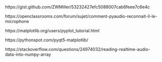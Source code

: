 <p>https://gist.github.com/ZWMiller/53232427efc5088007cab6feee7c6e4c</p>
<p>https://openclassrooms.com/forum/sujet/comment-pyaudio-reconnait-il-le-microphone</p>
<p>https://matplotlib.org/users/pyplot_tutorial.html</p>
<p>https://pythonspot.com/pyqt5-matplotlib/</p>
<p>https://stackoverflow.com/questions/24974032/reading-realtime-audio-data-into-numpy-array</p>
